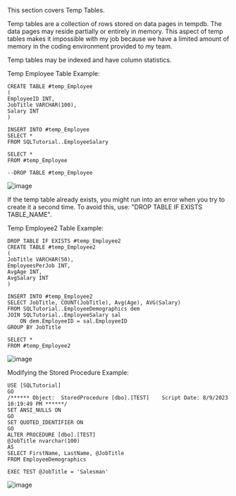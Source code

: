 
This section covers Temp Tables.

Temp tables are a collection of rows stored on data pages in tempdb. The data pages may reside 
partially or entirely in memory. This aspect of temp tables makes it impossible with my
job because we have a limited amount of memory in the coding environment provided to my team.

Temp tables may be indexed and have column statistics.

Temp Employee Table Example:
```
CREATE TABLE #temp_Employee
(
EmployeeID INT,
JobTitle VARCHAR(100),
Salary INT
)

INSERT INTO #temp_Employee
SELECT * 
FROM SQLTutorial..EmployeeSalary

SELECT *
FROM #temp_Employee

--DROP TABLE #temp_Employee
```
![image](https://github.com/Liss4rd/DataAnalystBootcamp/assets/66858250/cb26ac65-0bf1-4c86-bc68-4b5d6e91dc60)

If the temp table already exists, you might run into an error when you try to create it 
a second time. To avoid this, use: "DROP TABLE IF EXISTS TABLE_NAME".

Temp Employee2 Table Example:
```
DROP TABLE IF EXISTS #temp_Employee2
CREATE TABLE #temp_Employee2
(
JobTitle VARCHAR(50),
EmployeesPerJob INT,
AvgAge INT,
AvgSalary INT
)

INSERT INTO #temp_Employee2
SELECT JobTitle, COUNT(JobTitle), Avg(Age), AVG(Salary)
FROM SQLTutorial..EmployeeDemographics dem
JOIN SQLTutorial..EmployeeSalary sal
	ON dem.EmployeeID = sal.EmployeeID
GROUP BY JobTitle

SELECT *
FROM #temp_Employee2
```
![image](https://github.com/Liss4rd/DataAnalystBootcamp/assets/66858250/1040fd70-d392-4244-af6a-72c1a6136005)

Modifying the Stored Procedure Example:
```
USE [SQLTutorial]
GO
/****** Object:  StoredProcedure [dbo].[TEST]    Script Date: 8/9/2023 10:19:49 PM ******/
SET ANSI_NULLS ON
GO
SET QUOTED_IDENTIFIER ON
GO
ALTER PROCEDURE [dbo].[TEST]
@JobTitle nvarchar(100)
AS
SELECT FirstName, LastName, @JobTitle
FROM EmployeeDemographics
```

```
EXEC TEST @JobTitle = 'Salesman'
```
![image](https://github.com/Liss4rd/DataAnalystBootcamp/assets/66858250/ad08a405-066b-4b86-9066-e88066444400)
